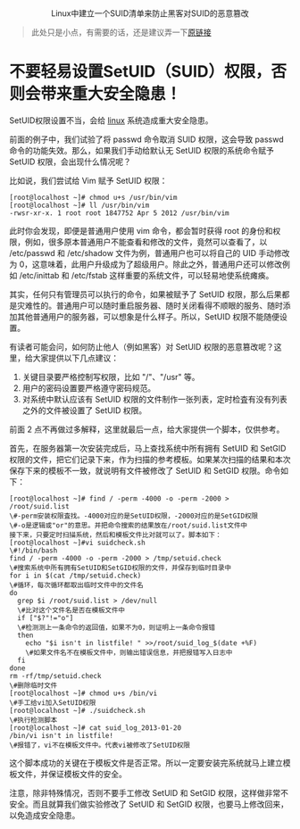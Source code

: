 <center>Linux中建立一个SUID清单来防止黑客对SUID的恶意篡改</center>

> 此处只是小点，有需要的话，还是建议弄一下[原链接](http://www.beylze.com/news/30553.html)

# 不要轻易设置SetUID（SUID）权限，否则会带来重大安全隐患！



SetUID权限设置不当，会给 [linux](http://www.beylze.com/linuxjiaocheng/) 系统造成重大安全隐患。

前面的例子中，我们试验了将 passwd 命令取消 SUID 权限，这会导致 passwd 命令的功能失效。那么，如果我们手动给默认无 SetUID 权限的系统命令赋予 SetUID 权限，会出现什么情况呢？

比如说，我们尝试给 Vim 赋予 SetUID 权限：

```
[root@localhost ~]# chmod u+s /usr/bin/vim
[root@localhost ~]# ll /usr/bin/vim
-rwsr-xr-x. 1 root root 1847752 Apr 5 2012 /usr/bin/vim
```

此时你会发现，即便是普通用户使用 vim 命令，都会暂时获得 root 的身份和权限，例如，很多原本普通用户不能查看和修改的文件，竟然可以查看了，以 /etc/passwd 和 /etc/shadow 文件为例，普通用户也可以将自己的 UID 手动修改为 0，这意味着，此用户升级成为了超级用户。除此之外，普通用户还可以修改例如 /etc/inittab 和 /etc/fstab 这样重要的系统文件，可以轻易地使系统瘫痪。

其实，任何只有管理员可以执行的命令，如果被赋予了 SetUID 权限，那么后果都是灾难性的。普通用户可以随时重启服务器、随时关闭看得不顺眼的服务、随时添加其他普通用户的服务器，可以想象是什么样子。所以，SetUID 权限不能随便设置。

有读者可能会问，如何防止他人（例如黑客）对 SetUID 权限的恶意篡改呢？这里，给大家提供以下几点建议：

1. 关键目录要严格控制写权限，比如 "/"、"/usr" 等。
2. 用户的密码设置要严格遵守密码规范。
3. 对系统中默认应该有 SetUID 权限的文件制作一张列表，定时检査有没有列表之外的文件被设置了 SetUID 权限。


前面 2 点不再做过多解释，这里就最后一点，给大家提供一个脚本，仅供参考。

首先，在服务器第一次安装完成后，马上查找系统中所有拥有 SetUID 和 SetGID 权限的文件，把它们记录下来，作为扫描的参考模板。如果某次扫描的结果和本次保存下来的模板不一致，就说明有文件被修改了 SetUID 和 SetGID 权限。命令如下：

```
[root@localhost ~]# find / -perm -4000 -o -perm -2000 > /root/suid.list
\#-perm安装权限査找。-4000对应的是SetUID权限，-2000对应的是SetGID权限
\#-o是逻辑或"or"的意思。并把命令搜索的结果放在/root/suid.list文件中
接下来，只要定时扫描系统，然后和模板文件比对就可以了。脚本如下：
[root@localhost ~]#vi suidcheck.sh
\#!/bin/bash
find / -perm -4000 -o -perm -2000 > /tmp/setuid.check
\#搜索系统中所有拥有SetUID和SetGID权限的文件，并保存到临时目录中
for i in $(cat /tmp/setuid.check)
\#循环，每次循环都取出临时文件中的文件名
do
  grep $i /root/suid.list > /dev/null
  \#比对这个文件名是否在模板文件中
  if ["$?"!="o"]
  \#检测测上一条命令的返回值，如果不为0，则证明上一条命令报错
  then
    echo "$i isn't in listfile! " >>/root/suid_log_$(date +%F)
    \#如果文件名不在模板文件中，则输出错误信息，并把报错写入日志中
  fi
done
rm -rf/tmp/setuid.check
\#删除临时文件
[root@localhost ~]# chmod u+s /bin/vi
\#手工给vi加入SetUID权限
[root@localhost ~]# ./suidcheck.sh
\#执行检测脚本
[root@localhost ~]# cat suid_log_2013-01-20
/bin/vi isn't in listfile!
\#报错了，vi不在模板文件中。代表vi被修改了SetUID权限
```

这个脚本成功的关键在于模板文件是否正常。所以一定要安装完系统就马上建立模板文件，并保证模板文件的安全。

注意，除非特殊情况，否则不要手工修改 SetUID 和 SetGID 权限，这样做非常不安全。而且就算我们做实验修改了 SetUID 和 SetGID 权限，也要马上修改回来，以免造成安全隐患。